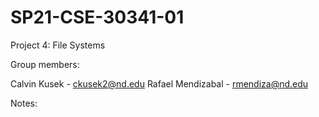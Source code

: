 # SP21-CSE-30341-01
Project 4: File Systems

Group members:

  Calvin Kusek - ckusek2@nd.edu
  Rafael Mendizabal - rmendiza@nd.edu
  
Notes: 
